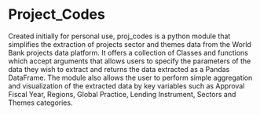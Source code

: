 # Project_Codes

Created initially for personal use, proj_codes is a python module that simplifies the extraction of projects sector and themes data from the World Bank projects data platform. It offers a collection of Classes and functions which accept arguments that allows users to specify the parameters of the data they wish to extract and returns the data extracted as a Pandas DataFrame. The module also allows the user to perform simple aggregation and visualization of the extracted data by key variables such as Approval Fiscal Year, Regions, Global Practice, Lending Instrument, Sectors and Themes categories.
